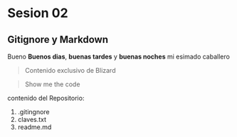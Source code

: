 # Sesion 02
## Gitignore y Markdown
Bueno **Buenos dias**, **buenas tardes** y **buenas noches** mi esimado caballero
> Contenido exclusivo de Blizard

> Show me the code 


contenido del Repositorio:

1. .gitingnore
2. claves.txt
3. readme.md


